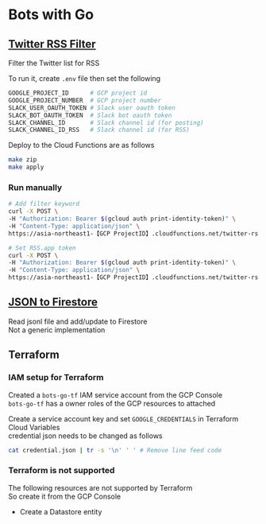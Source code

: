 # Bots with Go

## [Twitter RSS Filter](https://github.com/kurosame/bots-go/tree/main/bots/rss)

Filter the Twitter list for RSS

To run it, create `.env` file then set the following

```sh
GOOGLE_PROJECT_ID      # GCP project id
GOOGLE_PROJECT_NUMBER  # GCP project number
SLACK_USER_OAUTH_TOKEN # Slack user oauth token
SLACK_BOT_OAUTH_TOKEN  # Slack bot oauth token
SLACK_CHANNEL_ID       # Slack channel id (for posting)
SLACK_CHANNEL_ID_RSS   # Slack channel id (for RSS)
```

Deploy to the Cloud Functions are as follows

```sh
make zip
make apply
```

### Run manually

```sh
# Add filter keyword
curl -X POST \
-H "Authorization: Bearer $(gcloud auth print-identity-token)" \
-H "Content-Type: application/json" \
https://asia-northeast1-【GCP ProjectID】.cloudfunctions.net/twitter-rss-filter-add-keyword\?kw\=kw1,kw2,kw3

# Set RSS.app token
curl -X POST \
-H "Authorization: Bearer $(gcloud auth print-identity-token)" \
-H "Content-Type: application/json" \
https://asia-northeast1-【GCP ProjectID】.cloudfunctions.net/twitter-rss-filter-set-token\?token\=token_value
```

## [JSON to Firestore](https://github.com/kurosame/json2firestore)

Read jsonl file and add/update to Firestore  
Not a generic implementation

## Terraform

### IAM setup for Terraform

Created a `bots-go-tf` IAM service account from the GCP Console  
`bots-go-tf` has a owner roles of the GCP resources to attached

Create a service account key and set `GOOGLE_CREDENTIALS` in Terraform Cloud Variables  
credential json needs to be changed as follows

```sh
cat credential.json | tr -s '\n' ' ' # Remove line feed code
```

### Terraform is not supported

The following resources are not supported by Terraform  
So create it from the GCP Console

- Create a Datastore entity
